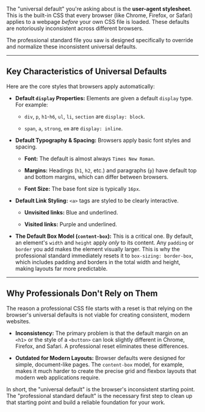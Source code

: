 The "universal default" you're asking about is the **user-agent stylesheet**. This is the built-in CSS that every browser (like Chrome, Firefox, or Safari) applies to a webpage _before_ your own CSS file is loaded. These defaults are notoriously inconsistent across different browsers.

The professional standard file you saw is designed specifically to override and normalize these inconsistent universal defaults.

---

## Key Characteristics of Universal Defaults

Here are the core styles that browsers apply automatically:

- **Default `display` Properties:** Elements are given a default `display` type. For example:
    
    - `div`, `p`, `h1`-`h6`, `ul`, `li`, `section` are `display: block`.
        
    - `span`, `a`, `strong`, `em` are `display: inline`.
        
- **Default Typography & Spacing:** Browsers apply basic font styles and spacing.
    
    - **Font:** The default is almost always `Times New Roman`.
        
    - **Margins:** Headings (`h1`, `h2`, etc.) and paragraphs (`p`) have default top and bottom margins, which can differ between browsers.
        
    - **Font Size:** The base font size is typically `16px`.
        
- **Default Link Styling:** `<a>` tags are styled to be clearly interactive.
    
    - **Unvisited links:** Blue and underlined.
        
    - **Visited links:** Purple and underlined.
        
- **The Default Box Model (`content-box`):** This is a critical one. By default, an element's `width` and `height` apply _only_ to its content. Any `padding` or `border` you add makes the element visually larger. This is why the professional standard immediately resets it to `box-sizing: border-box`, which includes padding and borders in the total width and height, making layouts far more predictable.
    

---

## Why Professionals Don't Rely on Them

The reason a professional CSS file starts with a reset is that relying on the browser's universal defaults is not viable for creating consistent, modern websites.

- **Inconsistency:** The primary problem is that the default margin on an `<h1>` or the style of a `<button>` can look slightly different in Chrome, Firefox, and Safari. A professional reset eliminates these differences.
    
- **Outdated for Modern Layouts:** Browser defaults were designed for simple, document-like pages. The `content-box` model, for example, makes it much harder to create the precise grid and flexbox layouts that modern web applications require.
    

In short, the "universal default" is the browser's inconsistent starting point. The "professional standard default" is the necessary first step to clean up that starting point and build a reliable foundation for your work.